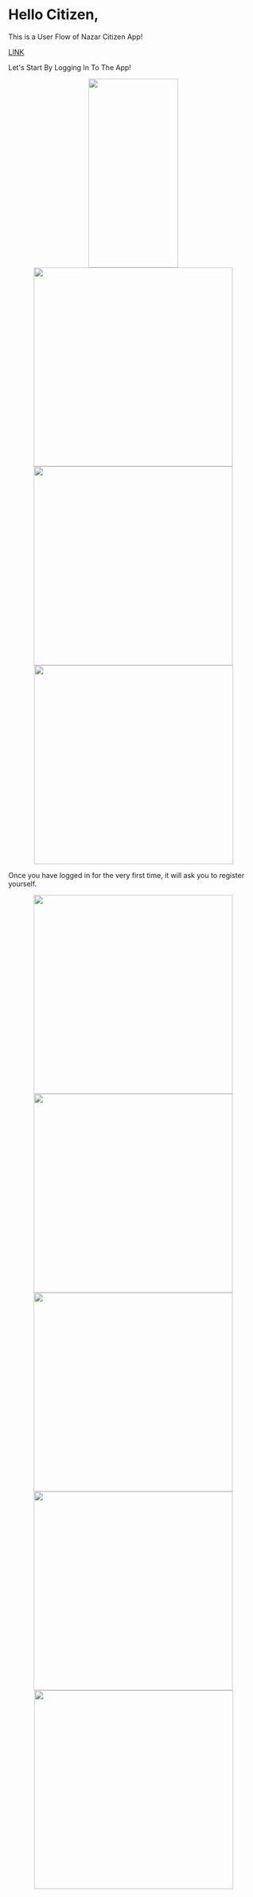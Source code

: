 # Hello Citizen,

This is a User Flow of Nazar Citizen App!

[LINK](https://play.google.com/store/apps/details?id=com.nazar.nazar)

Let's Start By Logging In To The App!

<p align="center">
  <img src="https://github.com/user-attachments/assets/72049d56-1ede-49c1-a66e-5c790188319b" height="380" width="180" style="margin-right: 2px;" />
  <img src="https://github.com/user-attachments/assets/70e2dfac-f89d-41ed-b50f-0d8d9e65c3d5" height="400" style="margin-right: 2px;" />
  <img src="https://github.com/user-attachments/assets/bff3f09f-e6fa-48aa-b298-547ba8274b38" height="400" style="margin-right: 2px;" />
  <img src="https://github.com/user-attachments/assets/d5e660f6-df8c-4856-90ea-ad3de536ed5f" height="400" />
</p>

Once you have logged in for the very first time, it will ask you to register yourself.

<p align="center">
  <img src="https://github.com/user-attachments/assets/b25cdb16-9dbe-4ab8-b0c7-116c09ff72e0" height="400" style="margin-right: 2px;" />
  <img src="https://github.com/user-attachments/assets/4d7463e4-205d-41c9-9c49-5c35d811a561" height="400" style="margin-right: 2px;" />
  <img src="https://github.com/user-attachments/assets/7f002e15-3cc1-4d23-8845-aa7841a32a67" height="400" style="margin-right: 2px;" />
  <img src="https://github.com/user-attachments/assets/7d00c52e-e30d-4b35-97af-d4a0a0c65d1e" height="400" style="margin-right: 2px;" />
  <img src="https://github.com/user-attachments/assets/fbd02915-cb69-45d3-aefc-59e06cb85775" height="400" />
</p>
